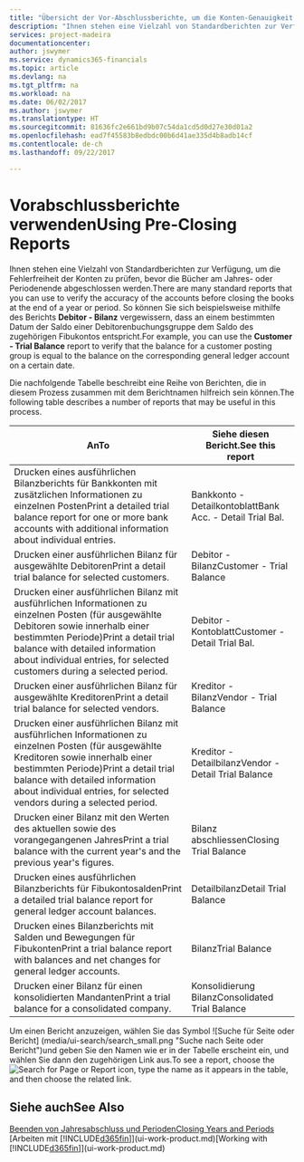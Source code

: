 ```yaml
---
title: "Übersicht der Vor-Abschlussberichte, um die Konten-Genauigkeit sicherzustellen| Microsoft Docs"
description: "Ihnen stehen eine Vielzahl von Standardberichten zur Verfügung, um die Fehlerfreiheit der Konten zu prüfen, bevor die Bücher am Jahres- oder Periodenende abgeschlossen werden."
services: project-madeira
documentationcenter: 
author: jswymer
ms.service: dynamics365-financials
ms.topic: article
ms.devlang: na
ms.tgt_pltfrm: na
ms.workload: na
ms.date: 06/02/2017
ms.author: jswymer
ms.translationtype: HT
ms.sourcegitcommit: 81636fc2e661bd9b07c54da1cd5d0d27e30d01a2
ms.openlocfilehash: ead7f45583b8edbdc00b6d41ae335d4b8adb14cf
ms.contentlocale: de-ch
ms.lasthandoff: 09/22/2017

---
```

# <a name="using-pre-closing-reports"></a><span data-ttu-id="ef468-103">Vorabschlussberichte verwenden</span><span class="sxs-lookup"><span data-stu-id="ef468-103">Using Pre-Closing Reports</span></span>
<span data-ttu-id="ef468-104">Ihnen stehen eine Vielzahl von Standardberichten zur Verfügung, um die Fehlerfreiheit der Konten zu prüfen, bevor die Bücher am Jahres- oder Periodenende abgeschlossen werden.</span><span class="sxs-lookup"><span data-stu-id="ef468-104">There are many standard reports that you can use to verify the accuracy of the accounts before closing the books at the end of a year or period.</span></span> <span data-ttu-id="ef468-105">So können Sie sich beispielsweise mithilfe des Berichts **Debitor - Bilanz** vergewissern, dass an einem bestimmten Datum der Saldo einer Debitorenbuchungsgruppe dem Saldo des zugehörigen Fibukontos entspricht.</span><span class="sxs-lookup"><span data-stu-id="ef468-105">For example, you can use the **Customer - Trial Balance** report to verify that the balance for a customer posting group is equal to the balance on the corresponding general ledger account on a certain date.</span></span>

<span data-ttu-id="ef468-106">Die nachfolgende Tabelle beschreibt eine Reihe von Berichten, die in diesem Prozess zusammen mit dem Berichtnamen hilfreich sein können.</span><span class="sxs-lookup"><span data-stu-id="ef468-106">The following table describes a number of reports that may be useful in this process.</span></span>

| <span data-ttu-id="ef468-107">An</span><span class="sxs-lookup"><span data-stu-id="ef468-107">To</span></span> | <span data-ttu-id="ef468-108">Siehe diesen Bericht.</span><span class="sxs-lookup"><span data-stu-id="ef468-108">See this report</span></span> |
| --- | --- |
| <span data-ttu-id="ef468-109">Drucken eines ausführlichen Bilanzberichts für Bankkonten mit zusätzlichen Informationen zu einzelnen Posten</span><span class="sxs-lookup"><span data-stu-id="ef468-109">Print a detailed trial balance report for one or more bank accounts with additional information about individual entries.</span></span> |<span data-ttu-id="ef468-110">Bankkonto - Detailkontoblatt</span><span class="sxs-lookup"><span data-stu-id="ef468-110">Bank Acc. - Detail Trial Bal.</span></span> |
| <span data-ttu-id="ef468-111">Drucken einer ausführlichen Bilanz für ausgewählte Debitoren</span><span class="sxs-lookup"><span data-stu-id="ef468-111">Print a detail trial balance for selected customers.</span></span> |<span data-ttu-id="ef468-112">Debitor - Bilanz</span><span class="sxs-lookup"><span data-stu-id="ef468-112">Customer - Trial Balance</span></span> |
| <span data-ttu-id="ef468-113">Drucken einer ausführlichen Bilanz mit ausführlichen Informationen zu einzelnen Posten (für ausgewählte Debitoren sowie innerhalb einer bestimmten Periode)</span><span class="sxs-lookup"><span data-stu-id="ef468-113">Print a detail trial balance with detailed information about individual entries, for selected customers during a selected period.</span></span> |<span data-ttu-id="ef468-114">Debitor - Kontoblatt</span><span class="sxs-lookup"><span data-stu-id="ef468-114">Customer - Detail Trial Bal.</span></span> |
| <span data-ttu-id="ef468-115">Drucken einer ausführlichen Bilanz für ausgewählte Kreditoren</span><span class="sxs-lookup"><span data-stu-id="ef468-115">Print a detail trial balance for selected vendors.</span></span> |<span data-ttu-id="ef468-116">Kreditor - Bilanz</span><span class="sxs-lookup"><span data-stu-id="ef468-116">Vendor - Trial Balance</span></span> |
| <span data-ttu-id="ef468-117">Drucken einer ausführlichen Bilanz mit ausführlichen Informationen zu einzelnen Posten (für ausgewählte Kreditoren sowie innerhalb einer bestimmten Periode)</span><span class="sxs-lookup"><span data-stu-id="ef468-117">Print a detail trial balance with detailed information about individual entries, for selected vendors during a selected period.</span></span> |<span data-ttu-id="ef468-118">Kreditor - Detailbilanz</span><span class="sxs-lookup"><span data-stu-id="ef468-118">Vendor - Detail Trial Balance</span></span> |
| <span data-ttu-id="ef468-119">Drucken einer Bilanz mit den Werten des aktuellen sowie des vorangegangenen Jahres</span><span class="sxs-lookup"><span data-stu-id="ef468-119">Print a trial balance with the current year's and the previous year's figures.</span></span> |<span data-ttu-id="ef468-120">Bilanz abschliessen</span><span class="sxs-lookup"><span data-stu-id="ef468-120">Closing Trial Balance</span></span> |
| <span data-ttu-id="ef468-121">Drucken eines ausführlichen Bilanzberichts für Fibukontosalden</span><span class="sxs-lookup"><span data-stu-id="ef468-121">Print a detailed trial balance report for general ledger account balances.</span></span> |<span data-ttu-id="ef468-122">Detailbilanz</span><span class="sxs-lookup"><span data-stu-id="ef468-122">Detail Trial Balance</span></span> |
| <span data-ttu-id="ef468-123">Drucken eines Bilanzberichts mit Salden und Bewegungen für Fibukonten</span><span class="sxs-lookup"><span data-stu-id="ef468-123">Print a trial balance report with balances and net changes for general ledger accounts.</span></span> |<span data-ttu-id="ef468-124">Bilanz</span><span class="sxs-lookup"><span data-stu-id="ef468-124">Trial Balance</span></span> |
| <span data-ttu-id="ef468-125">Drucken einer Bilanz für einen konsolidierten Mandanten</span><span class="sxs-lookup"><span data-stu-id="ef468-125">Print a trial balance for a consolidated company.</span></span> |<span data-ttu-id="ef468-126">Konsolidierung Bilanz</span><span class="sxs-lookup"><span data-stu-id="ef468-126">Consolidated Trial Balance</span></span> |

<span data-ttu-id="ef468-127">Um einen Bericht anzuzeigen, wählen Sie das Symbol ![Suche für Seite oder Bericht] (media/ui-search/search_small.png "Suche nach Seite oder Bericht")und geben Sie den Namen wie er in der Tabelle erscheint ein, und wählen Sie dann den zugehörigen Link aus.</span><span class="sxs-lookup"><span data-stu-id="ef468-127">To see a report, choose the ![Search for Page or Report](media/ui-search/search_small.png "Search for Page or Report icon") icon, type the name as it appears in the table, and then choose the related link.</span></span>

## <a name="see-also"></a><span data-ttu-id="ef468-128">Siehe auch</span><span class="sxs-lookup"><span data-stu-id="ef468-128">See Also</span></span>
[<span data-ttu-id="ef468-129">Beenden von Jahresabschluss und Perioden</span><span class="sxs-lookup"><span data-stu-id="ef468-129">Closing Years and Periods</span></span>](year-close-years-periods.md)  
<span data-ttu-id="ef468-130">[Arbeiten mit [!INCLUDE[d365fin](includes/d365fin_md.md)]](ui-work-product.md)</span><span class="sxs-lookup"><span data-stu-id="ef468-130">[Working with [!INCLUDE[d365fin](includes/d365fin_md.md)]](ui-work-product.md)</span></span>


